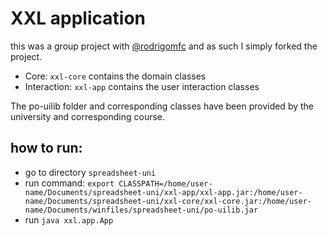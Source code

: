 # XXL application

this was a group project with [@rodrigomfc](https://github.com/rodrigomfc) and as such I simply forked the project.

* Core: `xxl-core` contains the domain classes
* Interaction: `xxl-app` contains the user interaction classes

The po-uilib folder and corresponding classes have been provided by the university and corresponding course.

## how to run:
- go to directory `spreadsheet-uni`
- run command:
`export CLASSPATH=/home/user-name/Documents/spreadsheet-uni/xxl-app/xxl-app.jar:/home/user-name/Documents/spreadsheet-uni/xxl-core/xxl-core.jar:/home/user-name/Documents/winfiles/spreadsheet-uni/po-uilib.jar`
- run `java xxl.app.App`
